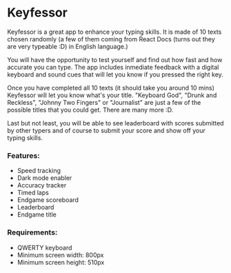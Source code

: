 # Keyfessor

Keyfessor is a great app to enhance your typing skills. It is made of 10 texts chosen randomly (a few of them coming from React Docs (turns out they are very typeable :D) in English language.)

You will have the opportunity to test yourself and find out how fast and how accurate you can type. The app includes inmediate feedback with a digital keyboard and sound cues that will let you know if you pressed the right key.

Once you have completed all 10 texts (it should take you around 10 mins) Keyfessor will let you know what's your title. "Keyboard God", "Drunk and Reckless", "Johnny Two Fingers" or "Journalist" are just a few of the possible titles that you could get. There are many more :D.

Last but not least, you will be able to see leaderboard with scores submitted by other typers and of course to submit your score and show off your typing skills.

### Features:

- Speed tracking
- Dark mode enabler
- Accuracy tracker
- Timed laps
- Endgame scoreboard
- Leaderboard
- Endgame title

### Requirements:

- QWERTY keyboard
- Minimum screen width: 800px
- Minimum screen height: 510px

